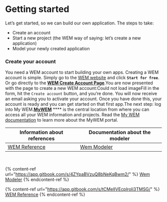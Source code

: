 # Getting started

​Let’s get started, so we can build our own application. The steps to take:

* Create an account
* Start a new project (the WEM way of saying: let’s create a new application)
* Model your newly created application

### Create your account <a href="#create-your-account" id="create-your-account"></a>

You need a WEM account to start building your own apps. Creating a WEM account is simple. Simply go to the [WEM website](https://wem.io) and click **`Start for free`**. Or go directly to the [**WEM Create Account Page**](https://my.wem.io/create-account).You are now presented with the page to create a new WEM account:Could not load imageFill in the form, hit the `Create account` button, and you’re done. You will now receive an email asking you to activate your account. Once you have done this, your account is ready and you can get started on that first app.The next step: log into My WEM.​[**MyWEM**](https://my.wem.io) **** is the central location from where you can access all your WEM information and projects. Read the [My WEM documentation](https://app.gitbook.com/s/T1gDTMoU8dRbVco7wLUR/) to learn more about the MyWEM portal.

| Information about references                                               | Documentation about the modeler                                          |
| -------------------------------------------------------------------------- | ------------------------------------------------------------------------ |
| [WEM Reference](https://app.gitbook.com/s/tCMelIVEcplroli3TMSG/ "mention") | [Wem Modeler](https://app.gitbook.com/s/4ZYpaBVzuQ8bNeKqBwm2/ "mention") |

**​**

{% content-ref url="https://app.gitbook.com/s/4ZYpaBVzuQ8bNeKqBwm2/" %}
[Wem Modeler](https://app.gitbook.com/s/4ZYpaBVzuQ8bNeKqBwm2/)
{% endcontent-ref %}

{% content-ref url="https://app.gitbook.com/s/tCMelIVEcplroli3TMSG/" %}
[WEM Reference](https://app.gitbook.com/s/tCMelIVEcplroli3TMSG/)
{% endcontent-ref %}
